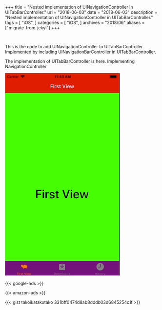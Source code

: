 +++
title = "Nested implementation of UINavigationController in UITabBarController."
url = "2018-06-03"
date = "2018-06-03"
description = "Nested implementation of UINavigationController in UITabBarController."
tags = [
  "iOS",
]
categories = [
  "iOS",
]
archives = "2018/06"
aliases = ["migrate-from-jekyl"]
+++

<br>

This is the code to add UINavigationController to UITabBarController.
Implemented by including UINavigationBarController in UITabBarController.

The implementation of UITabBarController is here.
Implementing NavigationController

![alt](1.gif)

<!-- Google Ads -->
{{< google-ads >}}

<!-- Amazon Ads -->
{{< amazon-ads >}}

{{< gist takoikatakotako 331bff0474d8ab8dddb03d6845254c1f >}}
